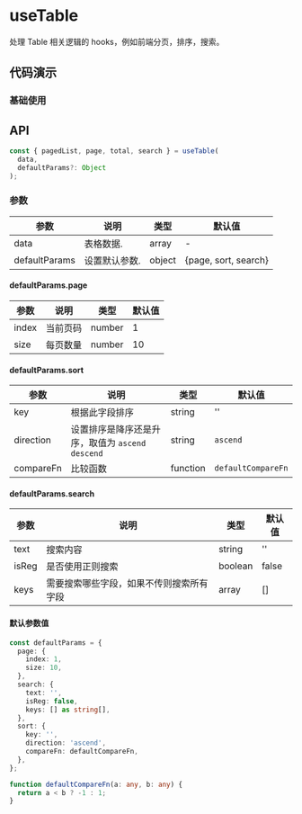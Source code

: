 # useTable

处理 Table 相关逻辑的 hooks，例如前端分页，排序，搜索。

## 代码演示

### 基础使用

<demo src="./demo/demo.vue"
  language="vue"
  title="基础用法"
  desc="封装表格的相关逻辑，包括前端分页，搜索，排序。">
</demo>

## API

```javascript
const { pagedList, page, total, search } = useTable(
  data,
  defaultParams?: Object
);
```

### 参数

| 参数          | 说明          | 类型   | 默认值               |
| ------------- | ------------- | ------ | -------------------- |
| data          | 表格数据.     | array  | -                    |
| defaultParams | 设置默认参数. | object | {page, sort, search} |

#### defaultParams.page

| 参数  | 说明     | 类型   | 默认值 |
| ----- | -------- | ------ | ------ |
| index | 当前页码 | number | 1      |
| size  | 每页数量 | number | 10     |

#### defaultParams.sort

| 参数      | 说明                                              | 类型     | 默认值             |
| --------- | ------------------------------------------------- | -------- | ------------------ |
| key       | 根据此字段排序                                    | string   | ''                 |
| direction | 设置排序是降序还是升序，取值为 `ascend` `descend` | string   | `ascend`           |
| compareFn | 比较函数                                          | function | `defaultCompareFn` |

#### defaultParams.search

| 参数  | 说明                                     | 类型    | 默认值 |
| ----- | ---------------------------------------- | ------- | ------ |
| text  | 搜索内容                                 | string  | ''     |
| isReg | 是否使用正则搜索                         | boolean | false  |
| keys  | 需要搜索哪些字段，如果不传则搜索所有字段 | array   | []     |

#### 默认参数值

```ts
const defaultParams = {
  page: {
    index: 1,
    size: 10,
  },
  search: {
    text: '',
    isReg: false,
    keys: [] as string[],
  },
  sort: {
    key: '',
    direction: 'ascend',
    compareFn: defaultCompareFn,
  },
};
```

```ts
function defaultCompareFn(a: any, b: any) {
  return a < b ? -1 : 1;
}
```
